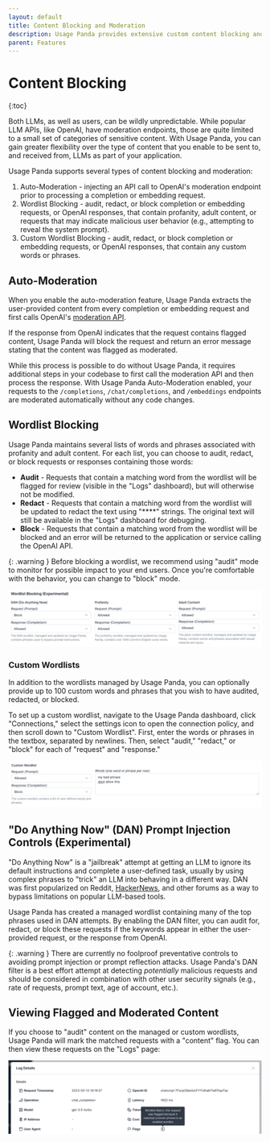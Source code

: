 ```yaml
---
layout: default
title: Content Blocking and Moderation
description: Usage Panda provides extensive custom content blocking and moderation controls for OpenAI API requests.
parent: Features
---
```


# Content Blocking
{:toc}

Both LLMs, as well as users, can be wildly unpredictable. While popular LLM APIs, like OpenAI, have moderation endpoints, those are quite limited to a small set of categories of sensitive content. With Usage Panda, you can gain greater flexibility over the type of content that you enable to be sent to, and received from, LLMs as part of your application.

Usage Panda supports several types of content blocking and moderation:

1. Auto-Moderation - injecting an API call to OpenAI's moderation endpoint prior to processing a completion or embedding request.
2. Wordlist Blocking - audit, redact, or block completion or embedding requests, or OpenAI responses, that contain profanity, adult content, or requests that may indicate malicious user behavior (e.g., attempting to reveal the system prompt).
3. Custom Wordlist Blocking - audit, redact, or block completion or embedding requests, or OpenAI responses, that contain any custom words or phrases.

## Auto-Moderation
When you enable the auto-moderation feature, Usage Panda extracts the user-provided content from every completion or embedding request and first calls OpenAI's [moderation API](https://platform.openai.com/docs/api-reference/moderations/create).

If the response from OpenAI indicates that the request contains flagged content, Usage Panda will block the request and return an error message stating that the content was flagged as moderated.

While this process is possible to do without Usage Panda, it requires additional steps in your codebase to first call the moderation API and then process the response. With Usage Panda Auto-Moderation enabled, your requests to the `/completions`, `/chat/completions`, and `/embeddings` endpoints are moderated automatically without any code changes.

## Wordlist Blocking
Usage Panda maintains several lists of words and phrases associated with profanity and adult content. For each list, you can choose to audit, redact, or block requests or responses containing those words:

* **Audit** - Requests that contain a matching word from the wordlist will be flagged for review (visible in the "Logs" dashboard), but will otherwise not be modified.
* **Redact** - Requests that contain a matching word from the wordlist will be updated to redact the text using "****" strings. The original text will still be available in the "Logs" dashboard for debugging.
* **Block** - Requests that contain a matching word from the wordlist will be blocked and an error will be returned to the application or service calling the OpenAI API.

{: .warning }
Before blocking a wordlist, we recommend using "audit" mode to monitor for possible impact to your end users. Once you're comfortable with the behavior, you can change to "block" mode.

![Usage Panda Content Blocks](../assets/images/usage-panda-content-blocks.png)

### Custom Wordlists
In addition to the wordlists managed by Usage Panda, you can optionally provide up to 100 custom words and phrases that you wish to have audited, redacted, or blocked.

To set up a custom wordlist, navigate to the Usage Panda dashboard, click "Connections," select the settings icon to open the connection policy, and then scroll down to "Custom Wordlist". First, enter the words or phrases in the textbox, separated by newlines. Then, select "audit," "redact," or "block" for each of "request" and "response."

![Usage Panda Content Blocks](../assets/images/usage-panda-custom-wordlist.png)

## "Do Anything Now" (DAN) Prompt Injection Controls (Experimental)
"Do Anything Now" is a "jailbreak" attempt at getting an LLM to ignore its default instructions and complete a user-defined task, usually by using complex phrases to "trick" an LLM into behaving in a different way. DAN was first popularized on Reddit, [HackerNews](https://news.ycombinator.com/item?id=34676043), and other forums as a way to bypass limitations on popular LLM-based tools.

Usage Panda has created a managed wordlist containing many of the top phrases used in DAN attempts. By enabling the DAN filter, you can audit for, redact, or block these requests if the keywords appear in either the user-provided request, or the response from OpenAI.

{: .warning }
There are currently no foolproof preventative controls to avoiding prompt injection or prompt reflection attacks. Usage Panda's DAN filter is a best effort attempt at detecting _potentially_ malicious requests and should be considered in combination with other user security signals (e.g., rate of requests, prompt text, age of account, etc.).

## Viewing Flagged and Moderated Content
If you choose to "audit" content on the managed or custom wordlists, Usage Panda will mark the matched requests with a "content" flag. You can then view these requests on the "Logs" page:

![Usage Panda Content Blocks](../assets/images/usage-panda-flagged-log.png)